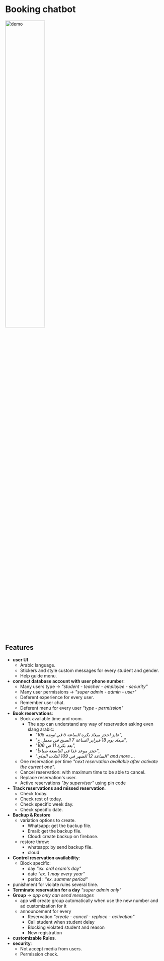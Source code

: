 # Booking chatbot

<img src="/media/demo.gif" alt="demo" width="50%" height="50%"/>

## Features

- **user UI**
  - Arabic language.
  - Stickers and style custom messages for every student and gender.
  - Help guide menu.
- **connect database account with user phone number**:
  - Many users type -> *"student - teacher - employee - security"*
  - Many user permissions -> *"super admin - admin - user"*
  - Deferent experience for every user.
  - Remember user chat.
  - Deferent menu for every user *"type - permission"*
- **Book reservations**:
  - Book available time and room.
    - The app can understand any way of reservation asking even slang arabic:
      - *"عايز احجز ميعاد بكرة الساعة 5 في اوضه 105",*
      - *"ميعاد يوم 18 فبراير الساعة 7 الصبح في معمل ج",*
      - *"بعد بكرة 11 ص 106",*
      - *"حجز موعد غدا في التاسعة صباحاً",*
      - *"الساعة 12 الضهر في 109 الثلاث الجاي"*
        *and more ...*
  - One reservation per time *"next reservation available after activate the current one"*.
  - Cancel reservation: with maximum time to be able to cancel.
  - Replace reservation's user.
  - Active reservations *"by supervisor"* using pin code
- **Track reservations and missed reservation**.
  - Check today.
  - Check rest of today.
  - Check specific week day.
  - Check specific date.
- **Backup & Restore**
  - variation options to create.
    - Whatsapp: get the backup file.
    - Email: get the backup file.
    - Cloud: create backup on firebase.
  - restore throw:
    - whatsapp: by send backup file.
    - cloud
- **Control reservation availability**:
  - Block specific:
    - day *"ex. oral exam's day"*
    - date *"ex. 1 may every year"*
    - period : *"ex. summer period"*
- punishment for violate rules several time.
- **Terminate reservation for a day** *"super admin only"*
- **Group** -> *app only can send messages*
  - app will create group automatically when use the new number and ad customization for it
  - announcement for every
    - Reservation *"create - cancel - replace - activation"*
    - Call student when student delay
    - Blocking violated student and reason
    - New registration
- **customizable Rules**.
- **security**:
  - Not accept media from users.
  - Permission check.
